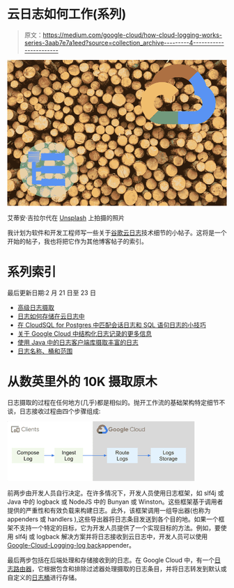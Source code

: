 # 云日志如何工作(系列)

> 原文：<https://medium.com/google-cloud/how-cloud-logging-works-series-3aab7e7a1eed?source=collection_archive---------4----------------------->

![](img/8706be9b67253a899a10d6c2ba9b183b.png)

艾蒂安·吉拉尔代在 [Unsplash](https://unsplash.com/s/photos/logging?utm_source=unsplash&utm_medium=referral&utm_content=creditCopyText) 上拍摄的照片

我计划为软件和开发工程师写一些关于[谷歌云日志](https://cloud.google.com/logging)技术细节的小帖子。这将是一个开始的帖子，我也将把它作为其他博客帖子的索引。

# 系列索引

最后更新日期:2 月 21 日至 23 日

*   [高级日志摄取](https://minherz.medium.com/how-cloud-logging-works-series-3aab7e7a1eed)
*   [日志如何存储在云日志中](https://minherz.medium.com/how-logs-are-stored-in-cloud-logging-b6869ced0fa)
*   [在 CloudSQL for Postgres 中匹配会话日志和 SQL 语句日志的小技巧](https://minherz.medium.com/correlate-statement-logs-in-cloudsql-for-postgres-with-connection-sessions-5bae4ade38f5)
*   [关于 Google Cloud 中结构化日志记录的更多信息](https://minherz.medium.com/structured-logging-in-google-cloud-61ee08898888)
*   [使用 Java 中的日志客户端库摄取丰富的日志](https://cloud.google.com/blog/products/devops-sre/google-cloud-logging-java-client-library-new-features)
*   [日志名称、桶和范围](https://minherz.medium.com/log-names-buckets-and-scopes-75aa1f2514ac)

# 从数英里外的 10K 摄取原木

日志摄取的过程在任何地方(几乎)都是相似的。抛开工作流的基础架构特定细节不谈，日志接收过程由四个步骤组成:

![](img/13ffe4f358dcce34b48ce076a1a98c26.png)

前两步由开发人员自行决定。在许多情况下，开发人员使用日志框架，如 slf4j 或 Java 中的 logback 或 NodeJS 中的 Bunyan 或 Winston。这些框架基于调用者提供的严重性和有效负载来构建日志。此外，该框架调用一组导出器(也称为 appenders 或 handlers ),这些导出器将日志条目发送到各个目的地。如果一个框架不支持一个特定的目标，它为开发人员提供了一个实现目标的方法。例如，要使用 slf4j 或 logback 解决方案并将日志接收到云日志中，开发人员可以使用[Google-Cloud-Logging-log back](https://cloud.google.com/logging/docs/setup/java#logback_appender_for)appender。

最后两步包括在后端处理和存储接收到的日志。在 Google Cloud 中，有一个[日志路由器](https://cloud.google.com/logging/docs/routing/overview#log-router)，它根据包含和排除过滤器处理摄取的日志条目，并将日志转发到默认或自定义的[日志桶](https://cloud.google.com/logging/docs/routing/overview#buckets)进行存储。